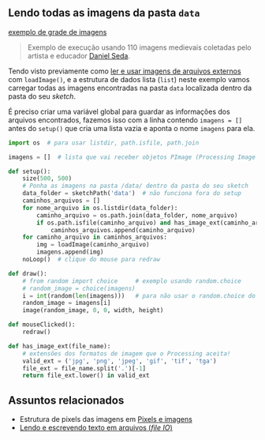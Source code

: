 ## Lendo todas as imagens da pasta `data`

[exemplo de grade de imagens](https://raw.githubusercontent.com/villares/material-aulas/master/Processing-Python/assets/muitas_imagens.png)

> Exemplo de execução usando 110 imagens medievais coletadas pelo artista e educador [Daniel Seda](https://www.danielseda.com/home).

Tendo visto previamente como [ler e usar imagens de arquivos externos](imagens_externas.md) com `loadImage()`, e a estrutura de dados lista (`list`) neste exemplo vamos carregar todas as imagens encontradas na pasta `data` localizada dentro da pasta do seu *sketch*. 

É preciso criar uma variável global para guardar as informações dos arquivos encontrados, fazemos isso com a linha contendo `imagens = []` antes do `setup()` que cria uma lista vazia e aponta o nome `imagens` para ela.

```python
import os  # para usar listdir, path.isfile, path.join

imagens = []  # lista que vai receber objetos PImage (Processing Image data)

def setup():
    size(500, 500)
    # Ponha as imagens na pasta /data/ dentro da pasta do seu sketch
    data_folder = sketchPath('data')  # não funciona fora do setup
    caminhos_arquivos = []
    for nome_arquivo in os.listdir(data_folder):
        caminho_arquivo = os.path.join(data_folder, nome_arquivo)
        if os.path.isfile(caminho_arquivo) and has_image_ext(caminho_arquivo):
            caminhos_arquivos.append(caminho_arquivo)
    for caminho_arquivo in caminhos_arquivos:
        img = loadImage(caminho_arquivo)
        imagens.append(img)
    noLoop()  # clique do mouse para redraw

def draw():
    # from random import choice     # exemplo usando random.choice 
    # random_image = choice(imagens)
    i = int(random(len(imagens)))   # para não usar o random.choice do Python
    random_image = imagens[i]
    image(random_image, 0, 0, width, height)

def mouseClicked():
    redraw()

def has_image_ext(file_name):
    # extensões dos formatos de imagem que o Processing aceita!
    valid_ext = ('jpg', 'png', 'jpeg', 'gif', 'tif', 'tga')
    file_ext = file_name.split('.')[-1]
    return file_ext.lower() in valid_ext
```

## Assuntos relacionados

- Estrutura de pixels das imagens em [Pixels e imagens](pixels.md)
- [Lendo e escrevendo texto em arquivos (*file IO*)](/Processing-Python/file_IO.md)
